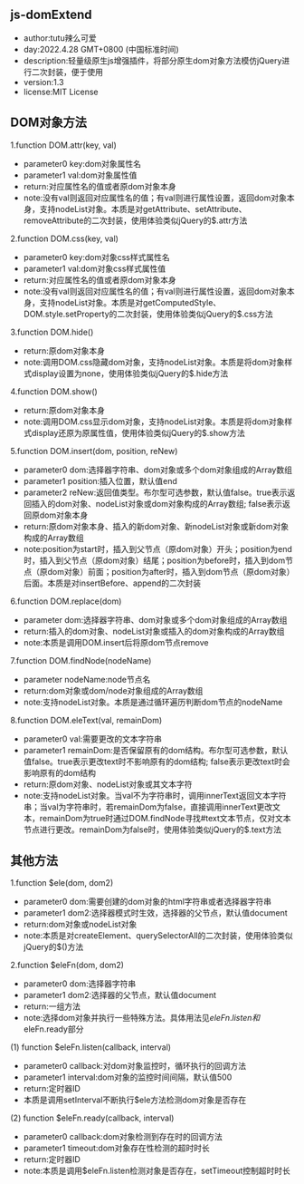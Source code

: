## js-domExtend
* author:tutu辣么可爱  
* day:2022.4.28 GMT+0800 (中国标准时间)  
* description:轻量级原生js增强插件，将部分原生dom对象方法模仿jQuery进行二次封装，便于使用  
* version:1.3   
* license:MIT License  

## DOM对象方法 

1.function DOM.attr(key, val)  
* parameter0 key:dom对象属性名  
* parameter1 val:dom对象属性值  
* return:对应属性名的值或者原dom对象本身  
* note:没有val则返回对应属性名的值；有val则进行属性设置，返回dom对象本身，支持nodeList对象。本质是对getAttribute、setAttribute、removeAttribute的二次封装，使用体验类似jQuery的$.attr方法 

2.function DOM.css(key, val)  
* parameter0 key:dom对象css样式属性名  
* parameter1 val:dom对象css样式属性值  
* return:对应属性名的值或者原dom对象本身  
* note:没有val则返回对应属性名的值；有val则进行属性设置，返回dom对象本身，支持nodeList对象。本质是对getComputedStyle、DOM.style.setProperty的二次封装，使用体验类似jQuery的$.css方法  

3.function DOM.hide()  
* return:原dom对象本身  
* note:调用DOM.css隐藏dom对象，支持nodeList对象。本质是将dom对象样式display设置为none，使用体验类似jQuery的$.hide方法  

4.function DOM.show()  
* return:原dom对象本身  
* note:调用DOM.css显示dom对象，支持nodeList对象。本质是将dom对象样式display还原为原属性值，使用体验类似jQuery的$.show方法  

5.function DOM.insert(dom, position, reNew)  
* parameter0 dom:选择器字符串、dom对象或多个dom对象组成的Array数组  
* parameter1 position:插入位置，默认值end  
* parameter2 reNew:返回值类型。布尔型可选参数，默认值false。true表示返回插入的dom对象、nodeList对象或dom对象构成的Array数组;  false表示返回原dom对象本身  
* return:原dom对象本身、插入的新dom对象、新nodeList对象或新dom对象构成的Array数组  
* note:position为start时，插入到父节点（原dom对象）开头；position为end时，插入到父节点（原dom对象）结尾；position为before时，插入到dom节点（原dom对象）前面；position为after时，插入到dom节点（原dom对象）后面。本质是对insertBefore、append的二次封装  

6.function DOM.replace(dom)  
* parameter dom:选择器字符串、dom对象或多个dom对象组成的Array数组  
* return:插入的dom对象、nodeList对象或插入的dom对象构成的Array数组
* note:本质是调用DOM.insert后将原dom节点remove

7.function DOM.findNode(nodeName)  
* parameter nodeName:node节点名  
* return:dom对象或dom/node对象组成的Array数组  
* note:支持nodeList对象。本质是通过循环遍历判断dom节点的nodeName  

8.function DOM.eleText(val, remainDom)  
* parameter0 val:需要更改的文本字符串  
* parameter1 remainDom:是否保留原有的dom结构。布尔型可选参数，默认值false。true表示更改text时不影响原有的dom结构;  false表示更改text时会影响原有的dom结构  
* return:原dom对象、nodeList对象或其文本字符  
* note:支持nodeList对象。当val不为字符串时，调用innerText返回文本字符串；当val为字符串时，若remainDom为false，直接调用innerText更改文本，remainDom为true时通过DOM.findNode寻找#text文本节点，仅对文本节点进行更改。remainDom为false时，使用体验类似jQuery的$.text方法  

## 其他方法

1.function $ele(dom, dom2)  
* parameter0 dom:需要创建的dom对象的html字符串或者选择器字符串  
* parameter1 dom2:选择器模式时生效，选择器的父节点，默认值document  
* return:dom对象或nodeList对象  
* note:本质是对createElement、querySelectorAll的二次封装，使用体验类似jQuery的$()方法  

2.function $eleFn(dom, dom2)  
* parameter0 dom:选择器字符串  
* parameter1 dom2:选择器的父节点，默认值document  
* return:一组方法  
* note:选择dom对象并执行一些特殊方法。具体用法见$eleFn.listen和$eleFn.ready部分  

(1) function $eleFn.listen(callback, interval)  
* parameter0 callback:对dom对象监控时，循环执行的回调方法  
* parameter1 interval:dom对象的监控时间间隔，默认值500  
* return:定时器ID  
* 本质是调用setInterval不断执行$ele方法检测dom对象是否存在  

(2) function $eleFn.ready(callback, interval)  
* parameter0 callback:dom对象检测到存在时的回调方法  
* parameter1 timeout:dom对象存在性检测的超时时长  
* return:定时器ID  
* note:本质是调用$eleFn.listen检测对象是否存在，setTimeout控制超时时长
